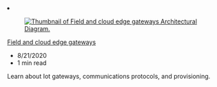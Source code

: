 <!-- This file is automatically generated by build/architectures/build_index.py. Any updates will be lost. -->

<!-- markdownlint-disable MD033 -->

<li class="grid-item item-column" data-categories="Internet of Things ">
<article class="card">
    <div class="card-header has-margin-bottom-none" aria-hidden="true">
        <figure class="image diagram has-height-175 has-overflow-hidden level">
            <a href="/azure/architecture/reference-architectures/iot/iot-architecture-overview"><img src="/azure/architecture/browse/thumbs/field-cloud-edge-gateways.png" class="diagram" alt="Thumbnail of Field and cloud edge gateways Architectural Diagram." data-linktype="relative-path"></a>
        </figure>
    </div>
    <div class="card-content">
        <a class="card-content-title has-margin-top-none" href="/azure/architecture/reference-architectures/iot/iot-architecture-overview">
            <p>Field and cloud edge gateways</p>
        </a>
        <ul class="card-content-metadata">
            <li>8/21/2020</li>
            <li>1 min read</li>
        </ul>
        <p class="card-content-description">Learn about Iot gateways, communications protocols, and provisioning.</p>
        <div class="bottom-to-top-fade is-hidden-mobile"></div>
    </div>
</article>
</li>
